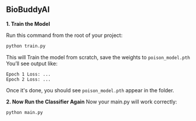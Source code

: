 ## BioBuddyAI

**1. Train the Model**

Run this command from the root of your project:

```bash
python train.py
```

This will Train the model from scratch, save the weights to `poison_model.pth`
You’ll see output like:

```python-repl
Epoch 1 Loss: ...
Epoch 2 Loss: ...
```

Once it's done, you should see `poison_model.pth` appear in the folder.

**2. Now Run the Classifier Again**
Now your main.py will work correctly:

```bash
python main.py
```